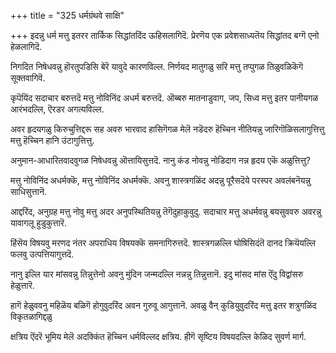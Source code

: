 +++
title = "325 धर्मग्रंथवे साक्षि"

+++
इदन्नु धर्म मत्तु इतरर तार्किक सिद्धांतदिंद ऊहिसलागिदॆ. प्रेरणॆय एक प्रवेशसाध्यतॆय सिद्धांतद बग्गॆ एनो हेळलागिदॆ.

निगदित निषेधवन्नु हॊरतुपडिसि बेरॆ यावुदे कारणविल्ल. निर्णयद मातुगळु सरि मत्तु तप्पुगळ तिळुवळिकॆगॆ सूक्तवागिवॆ.

कृपॆयिंद सदाचार बरुत्तदॆ मत्तु नोविनिंद अधर्म बरुत्तदॆ. ऒब्बरु मातनाडुवाग, जप, सिध्व मत्तु इतर पानीयगळ आरंभदल्लि, ऎरडर अगत्यविल्ल.

अवर हृदयगळु किरुचुत्तिद्दरू सह अवरु भारवाद हासिगॆगळ मेलॆ नडॆदरु हॆच्चिन नीतियन्नु जारिगॊळिसलागुत्तित्तु मत्तु हॆच्चिन हानि उंटागुत्तित्तु.

अनुमान-आधारितवादवुगळ निषेधवन्नु ऒत्तायिसुत्तदॆ. नानु कंड नोवन्नु नोडिदाग नन्न हृदय एकॆ अळुत्तित्तु?

मत्तु नोविनिंद अधर्मक्कॆ, मत्तु नोविनिंद अधर्मक्कॆ. अवनु शास्त्रगळिंद अदन्नु पूरैसदॆये परस्पर अवलंबनॆयन्नु साधिसुत्तानॆ.

आद्दरिंद, अनुग्रह मत्तु नोवु मत्तु अदर अनुपस्थितियन्नु तॆगॆदुहाकुवुदु. सदाचार मत्तु अधर्मवन्नु बयसुववरु अवरन्नु यावागलू हुडुकुत्तारॆ.

हिंसॆय विषयवु मरणद नंतर अपराधिय विषयक्कॆ समनागिरुत्तदॆ. शास्त्रगळल्लि घोषिसिदंतॆ दानद क्रियॆयल्लि फलवु उत्पत्तियागुत्तदॆ.

नानु इल्लि यार मांसवन्नु तिन्नुत्तेनो अवनु मुंदिन जन्मदल्लि नन्नन्नु तिन्नुत्तानॆ. इदु मांसद मांस ऎंदु विद्वांसरु हेळुत्तारॆ.

हागॆ हेळुववनु महिळॆय बळिगॆ होगुवुदरिंद अवन गुरुवू आगुत्तानॆ. अवळु वैन् कुडियुवुदरिंद मत्तु इतर शत्रुगळिंद विकृतळागिद्दळु

क्षत्रिय ऎंदरॆ भूमिय मेलॆ अदक्किंत हॆच्चिन धर्मविल्लद क्षत्रिय. हीगॆ सृष्टिय विषयदल्लि केळिद सुवर्ण मार्ग.

